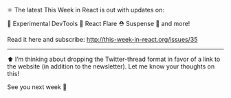 ⚛️ The latest This Week in React is out with updates on:

🐞 Experimental DevTools
🎇 React Flare
⛑ Suspense
👀 and more!

Read it here and subscribe: http://this-week-in-react.org/issues/35

---

⬆️ I’m thinking about dropping the Twitter-thread format in favor of a link to the website (in addition to the newsletter). Let me know your thoughts on this!

See you next week 👋
